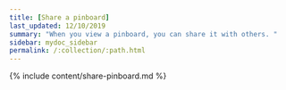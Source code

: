 ```yaml
---
title: [Share a pinboard]
last_updated: 12/10/2019
summary: "When you view a pinboard, you can share it with others. "
sidebar: mydoc_sidebar
permalink: /:collection/:path.html
---
```


{% include content/share-pinboard.md %}
